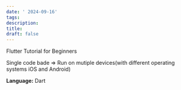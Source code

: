 ```yaml
---
date: ' 2024-09-16'
tags: 
description: 
title: 
draft: false
---
```


Flutter Tutorial for Beginners

Single code bade => Run on mutiple devices(with different operating systems iOS and Android)

**Language:** Dart